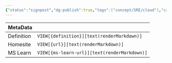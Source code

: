 ```yaml
---
{"status":"signpost","dg-publish":true,"tags":["concept/SRE/cloud"],"creation_date":"2024-05-08 19:02","definition":"undefined","ms-learn-url":"undefined","url":"https://microservices.io/tags/pattern","aliases":null,"permalink":"/concepts/microservice-architecture-patterns/","dgPassFrontmatter":true}
---
```



| MetaData   |                                              |
| ---------- | -------------------------------------------- |
| Definition | `VIEW[{definition}][text(renderMarkdown)]`   |
| Homesite   | `VIEW[{url}][text(renderMarkdown)]`          |
| MS Learn   | `VIEW[{ms-learn-url}][text(renderMarkdown)]` |

